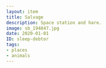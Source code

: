 ```yaml
---
layout: item
title: Salvage
description: Space station and hare.
image: sb_194847.jpg
date: 2020-01-01
ID: sleep-debtor
tags: 
- places 
- animals
---
```

